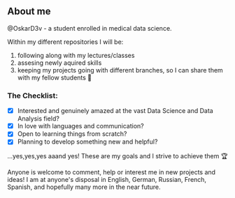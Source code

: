 ## About me

@OskarD3v - a student enrolled in medical data science.

Within my different repositories I will be:
1. following along with my lectures/classes
2. assesing newly aquired skills
3. keeping my projects going with different branches, so I can share them with my fellow students :cowboy_hat_face:


### The Checklist:

- [X] Interested and genuinely amazed at the vast Data Science and Data Analysis field?
- [X] In love with languages and communication?
- [X] Open to learning things from scratch?
- [X] Planning to develop something new and helpful?

...yes,yes,yes aaand yes!
These are my goals and I strive to achieve them :trophy:

Anyone is welcome to comment, help or interest me in new projects and ideas!
I am at anyone's disposal in English, German, Russian, French, Spanish, and hopefully many more in the near future.
